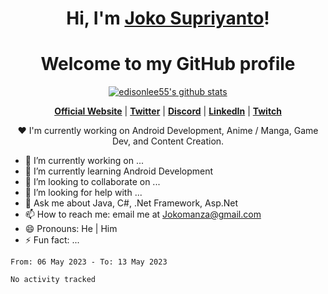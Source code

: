 <h1 align="center">Hi, I'm <a href="https://www.google.com">Joko Supriyanto</a>!</h1>
<h1 align="center">Welcome to my GitHub profile</h1>

<p align="center">
  <a href="https://github.com/jokomanza"><img src="https://github-readme-stats.vercel.app/api?username=jokomanza&hide_border=true&show_icons=true" alt="edisonlee55's github stats"></a>
</p>

<p align="center">
  <strong><a href="https://www.google.com">Official Website</a></strong> |
  <strong><a href="https://twitter.com/jokomanza">Twitter</a></strong> |
  <strong><a href="https://discord.gg/nYXzaUS">Discord</a></strong> |
  <strong><a href="https://www.linkedin.com/in/jokomanza">LinkedIn</a></strong> |
  <strong><a href="https://www.twitch.tv/jokomanza">Twitch</a></strong>
</p>

<p align="center">❤ I'm currently working on Android Development, Anime / Manga, Game Dev, and Content Creation.</p>

- 🔭 I’m currently working on ...
- 🌱 I’m currently learning Android Development
- 👯 I’m looking to collaborate on ...
- 🤔 I’m looking for help with ...
- 💬 Ask me about Java, C#, .Net Framework, Asp.Net
- 📫 How to reach me: email me at Jokomanza@gmail.com
- 😄 Pronouns: He | Him
- ⚡ Fun fact: ...

<!--START_SECTION:waka-->

```text
From: 06 May 2023 - To: 13 May 2023

No activity tracked
```

<!--END_SECTION:waka-->

